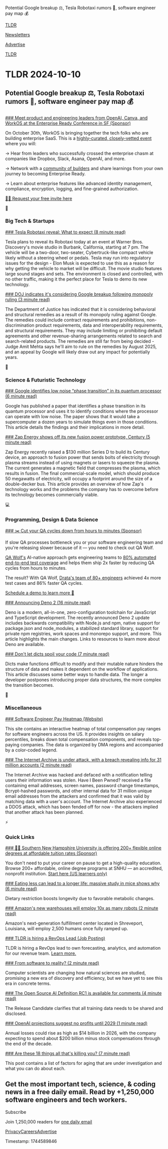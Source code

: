Potential Google breakup ⚖️, Tesla Robotaxi rumors 🚕, software engineer pay map 💰

[TLDR](/)

[Newsletters](/newsletters)

[Advertise](https://advertise.tldr.tech/)

[TLDR](/)

# TLDR 2024-10-10

## Potential Google breakup ⚖️, Tesla Robotaxi rumors 🚕, software engineer pay map 💰

### 

[### Meet product and engineering leaders from OpenAI, Canva, and WorkOS at the Enterprise Ready Conference in SF (Sponsor)](https://www.enterprise-ready.com?utm_medium=newsletter&amp;utm_source=tldr-tech&amp;utm_campaign=20241010)

On October 30th, WorkOS is bringing together the tech folks who are building enterprise SaaS. This is a [highly-curated, closely-vetted event](https://www.enterprise-ready.com/?utm_medium=newsletter&utm_source=tldr-tech&utm_campaign=20241010) where you will:

→ Hear from leaders who successfully crossed the enterprise chasm at companies like Dropbox, Slack, Asana, OpenAI, and more.

→ Network with a [community of builders](https://www.enterprise-ready.com/?utm_medium=newsletter&utm_source=tldr-tech&utm_campaign=20241010) and share learnings from your own journey to becoming Enterprise Ready.

→ Learn about enterprise features like advanced identity management, compliance, encryption, logging, and fine-grained authorization.

[🙋‍♀️ Request your free invite here](https://www.enterprise-ready.com/?utm_medium=newsletter&utm_source=tldr-tech&utm_campaign=20241010)

📱

### Big Tech & Startups

[### Tesla Robotaxi reveal: What to expect (8 minute read)](https://techcrunch.com/2024/10/09/tesla-robotaxi-reveal-what-to-expect/?utm_source=tldrnewsletter)

Tesla plans to reveal its Robotaxi today at an event at Warner Bros. Discovery's movie studio in Burbank, California, starting at 7 pm. The vehicle will be a two-door, two-seater, Cybertruck-like compact vehicle likely without a steering wheel or pedals. Tesla may run into regulatory issues for the design - Elon Musk is expected to use this as a reason for why getting the vehicle to market will be difficult. The movie studio features large sound stages and sets. The environment is closed and controlled, with no other traffic, making it the perfect place for Tesla to demo its new technology.

[### DOJ indicates it's considering Google breakup following monopoly ruling (3 minute read)](https://www.cnbc.com/2024/10/08/doj-indicates-its-considering-google-breakup-following-monopoly-ruling.html?utm_source=tldrnewsletter)

The Department of Justice has indicated that it is considering behavioral and structural remedies as a result of its monopoly ruling against Google. The remedies could include contract requirements and prohibitions, non-discrimination product requirements, data and interoperability requirements, and structural requirements. They may include limiting or prohibiting default agreements and other revenue-sharing arrangements related to search and search-related products. The remedies are still far from being decided - Judge Amit Mehta says he'll aim to rule on the remedies by August 2025, and an appeal by Google will likely draw out any impact for potentially years.

🚀

### Science & Futuristic Technology

[### Google identifies low noise “phase transition” in its quantum processor (6 minute read)](https://arstechnica.com/science/2024/10/google-identifies-low-noise-phase-transition-in-its-quantum-processor/?utm_source=tldrnewsletter)

Google has published a paper that identifies a phase transition in its quantum processor and uses it to identify conditions where the processor can operate with low noise. The paper shows that it would take a supercomputer a dozen years to simulate things even in those conditions. This article details the findings and their implications in more detail.

[### Zap Energy shows off its new fusion power prototype, Century (5 minute read)](https://techcrunch.com/2024/10/09/zap-energy-shows-off-its-new-fusion-power-prototype-century/?utm_source=tldrnewsletter)

Zap Energy recently raised a $130 million Series D to build its Century device, an approach to fusion power that sends bolts of electricity through plasma streams instead of using magnets or lasers to squeeze the plasma. The current generates a magnetic field that compresses the plasma, which results in fusion. The final commercial-scale model, which should produce 50 megawatts of electricity, will occupy a footprint around the size of a double-decker bus. This article provides an overview of how Zap's technology works and the problems the company has to overcome before its technology becomes commercially viable.

💻

### Programming, Design & Data Science

[### ✂️ Cut your QA cycles down from hours to minutes (Sponsor)](https://www.qawolf.com/?utm_campaign=CutQACycles07082024&amp;utm_source=tldr&amp;utm_medium=newsletter)

If slow QA processes bottleneck you or your software engineering team and you're releasing slower because of it — you need to check out QA Wolf.

[QA Wolf's](https://www.qawolf.com/?utm_campaign=ScaleAutomatedQA09032024&utm_source=tldr&utm_medium=newsletter) AI-native approach gets engineering teams to [80% automated end-to-end test coverage](https://www.qawolf.com/?utm_campaign=ScaleAutomatedQA09032024&utm_source=tldr&utm_medium=newsletter) and helps them ship 2x faster by reducing QA cycles from hours to minutes.

The result? With QA Wolf, [Drata's team of 80+ engineers](https://www.qawolf.com/case-studies/drata?utm_campaign=CutQACycles07182024&utm_source=tldr&utm_medium=newsletter) achieved 4x more test cases and 86% faster QA cycles.

[Schedule a demo to learn more 🐺](https://www.qawolf.com/?utm_campaign=ScaleAutomatedQA09032024&utm_source=tldr&utm_medium=newsletter)

[### Announcing Deno 2 (16 minute read)](https://deno.com/blog/v2.0?utm_source=tldrnewsletter)

Deno is a modern, all-in-one, zero-configuration toolchain for JavaScript and TypeScript development. The recently announced Deno 2 update includes backwards compatibility with Node.js and npm, native support for package.json and node\_modules, a stabilized standard library, support for private npm registries, work spaces and monorepo support, and more. This article highlights the main changes. Links to resources to learn more about Deno are available.

[### Don't let dicts spoil your code (7 minute read)](https://roman.pt/posts/dont-let-dicts-spoil-your-code/?utm_source=tldrnewsletter)

Dicts make functions difficult to modify and their mutable nature hinders the structure of data and makes it dependent on the workflow of applications. This article discusses some better ways to handle data. The longer a developer postpones introducing proper data structures, the more complex the transition becomes.

🎁

### Miscellaneous

[### Software Engineer Pay Heatmap (Website)](https://www.levels.fyi/heatmap/?utm_source=tldrnewsletter)

This site contains an interactive heatmap of total compensation pay ranges for software engineers across the US. It provides insights on salary percentiles, breaks down total compensation components, and reveals top-paying companies. The data is organized by DMA regions and accompanied by a color-coded legend.

[### The Internet Archive is under attack, with a breach revealing info for 31 million accounts (2 minute read)](https://www.theverge.com/2024/10/9/24266419/internet-archive-ddos-attack-pop-up-message?utm_source=tldrnewsletter)

The Internet Archive was hacked and defaced with a notification telling users their information was stolen. Have I Been Pwned? received a file containing email addresses, screen names, password change timestamps, Bcrypt-hashed passwords, and other internal data for 31 million unique email addresses from the attackers and confirmed that it was valid by matching data with a user's account. The Internet Archive also experienced a DDOS attack, which has been fended off for now - the attackers implied that another attack has been planned.

⚡

### Quick Links

[### 👩‍🎓 Southern New Hampshire University is offering 200+ flexible online degrees at affordable tuition rates (Sponsor)](https://degrees.snhu.edu/?utm_source=TLDR&amp;utm_medium=PPL&amp;utm_campaign=PROS_Email&amp;utm_content=TLDR-Gen&amp;snhu_segment=OL)

You don't need to put your career on pause to get a high-quality education. Browse 200+ affordable, online degree programs at SNHU — an accredited, nonprofit institution. [Start here (US learners only)](https://degrees.snhu.edu/?utm_source=TLDR&utm_medium=PPL&utm_campaign=PROS_Email&utm_content=TLDR-Gen&snhu_segment=OL)

[### Eating less can lead to a longer life: massive study in mice shows why (6 minute read)](https://www.nature.com/articles/d41586-024-03277-6?utm_source=tldrnewsletter)

Dietary restriction boosts longevity due to favorable metabolic changes.

[### Amazon's new warehouses will employ 10x as many robots (2 minute read)](https://techcrunch.com/2024/10/09/amazons-new-warehouses-will-employ-10x-as-many-robots/?utm_source=tldrnewsletter)

Amazon's next-generation fulfillment center located in Shreveport, Louisiana, will employ 2,500 humans once fully ramped up.

[### TLDR is hiring a RevOps Lead (Job Posting)](https://jobs.ashbyhq.com/tldr.tech/748ee1a3-76e6-4ed6-adfd-9df7219b4fae?utm_source=tldrnewsletter)

TLDR is hiring a RevOps lead to own forecasting, analytics, and automation for our revenue team. [Learn more.](https://jobs.ashbyhq.com/tldr.tech/748ee1a3-76e6-4ed6-adfd-9df7219b4fae)

[### From software to reality? (2 minute read)](https://lemire.me/blog/2024/10/09/from-software-to-reality/?utm_source=tldrnewsletter)

Computer scientists are changing how natural sciences are studied, promising a new era of discovery and efficiency, but we have yet to see this era in concrete terms.

[### The Open Source AI Definition RC1 is available for comments (4 minute read)](https://opensource.org/blog/the-open-source-ai-definition-v-1-0-rc1-is-available-for-comments?utm_source=tldrnewsletter)

The Release Candidate clarifies that all training data needs to be shared and disclosed.

[### OpenAI projections suggest no profits until 2029 (1 minute read)](https://www.msn.com/en-us/money/other/openai-projections-suggest-no-profits-until-2029-report/ar-AA1rZ8QC?ocid=finance-verthp-feeds&amp;utm_source=tldrnewsletter)

Annual losses could rise as high as $14 billion in 2026, with the company expecting to spend about $200 billion minus stock compensations through the end of the decade.

[### Are these 18 things all that's killing you? (7 minute read)](https://domofutu.substack.com/p/these-18-things?utm_source=tldrnewsletter)

This post contains a list of factors for aging that are under investigation and what you can do about each.

## Get the most important tech, science, & coding news in a free daily email. Read by +1,250,000 software engineers and tech workers.

Subscribe

Join 1,250,000 readers for [one daily email](/api/latest/tech)

[Privacy](/privacy)[Careers](https://jobs.ashbyhq.com/tldr.tech)[Advertise](/tech/advertise)

Timestamp: 1744589846
